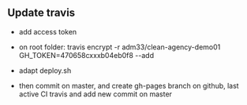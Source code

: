 
## Update travis


- add access token

- on root folder: travis encrypt -r adm33/clean-agency-demo01 GH_TOKEN=470658cxxxb04eb0f8 --add
- adapt deploy.sh
- then commit on master, and create gh-pages branch on github, last active CI travis and add new commit on master

